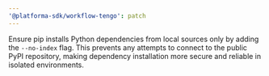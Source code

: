 ```yaml
---
'@platforma-sdk/workflow-tengo': patch
---
```


Ensure pip installs Python dependencies from local sources only by adding the `--no-index` flag. This prevents any attempts to connect to the public PyPI repository, making dependency installation more secure and reliable in isolated environments.
